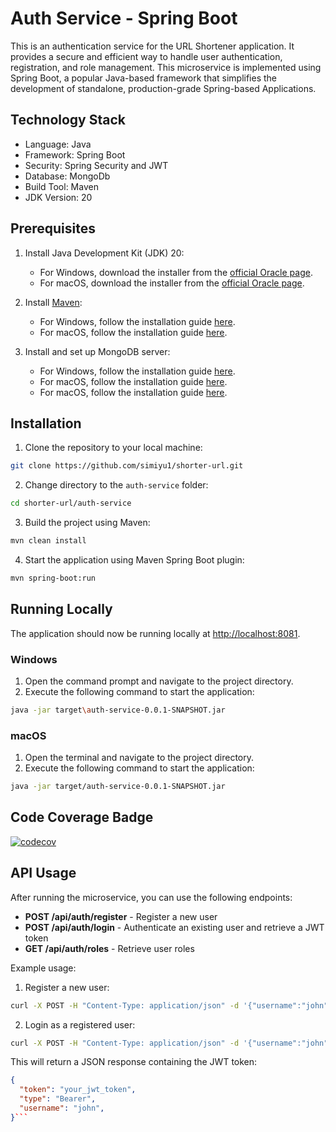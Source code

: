 # Auth Service - Spring Boot

This is an authentication service for the URL Shortener application. It provides a secure and efficient way to handle user authentication, registration, and role management. This microservice is implemented using Spring Boot, a popular Java-based framework that simplifies the development of standalone, production-grade Spring-based Applications.

## Technology Stack

- Language: Java
- Framework: Spring Boot
- Security: Spring Security and JWT
- Database: MongoDb
- Build Tool: Maven
- JDK Version: 20

## Prerequisites

1. Install Java Development Kit (JDK) 20:
    - For Windows, download the installer from the [official Oracle page](https://www.oracle.com/java/technologies/javase-jdk20-downloads.html).
    - For macOS, download the installer from the [official Oracle page](https://www.oracle.com/java/technologies/javase-jdk20-downloads.html).

2. Install [Maven](https://maven.apache.org/download.cgi):
    - For Windows, follow the installation guide [here](https://maven.apache.org/guides/getting-started/windows-prerequisites.html).
    - For macOS, follow the installation guide [here](https://maven.apache.org/install.html).

3. Install and set up MongoDB server:
    - For Windows, follow the installation guide [here](https://www.mongodb.com/docs/manual/tutorial/install-mongodb-on-windows/l).
    - For macOS, follow the installation guide [here](https://www.mongodb.com/docs/manual/tutorial/install-mongodb-on-os-x/).
    - For macOS, follow the installation guide [here](https://www.mongodb.com/docs/manual/administration/install-on-linux/).

## Installation

1. Clone the repository to your local machine:

```sh
git clone https://github.com/simiyu1/shorter-url.git
```

2. Change directory to the `auth-service` folder:

```sh
cd shorter-url/auth-service
```

3. Build the project using Maven:

```sh
mvn clean install
```

4. Start the application using Maven Spring Boot plugin:

```sh
mvn spring-boot:run
```

## Running Locally

The application should now be running locally at [http://localhost:8081](http://localhost:8081).

### Windows

1. Open the command prompt and navigate to the project directory.
2. Execute the following command to start the application:

```sh
java -jar target\auth-service-0.0.1-SNAPSHOT.jar
```

### macOS

1. Open the terminal and navigate to the project directory.
2. Execute the following command to start the application:

```sh
java -jar target/auth-service-0.0.1-SNAPSHOT.jar
```


## Code Coverage Badge

[![codecov](https://codecov.io/gh/simiyu1/shorter-url//graph/badge.svg?token=7494d7f0-1307-4b62-996b-c1b663b0a1ac)](https://codecov.io/gh/simiyu1/shorter-url/)

## API Usage

After running the microservice, you can use the following endpoints:

- **POST /api/auth/register** - Register a new user
- **POST /api/auth/login** - Authenticate an existing user and retrieve a JWT token
- **GET /api/auth/roles** - Retrieve user roles

Example usage:

1. Register a new user:

```sh
curl -X POST -H "Content-Type: application/json" -d '{"username":"john","email":"john@example.com", "password":"your_password"}' http://localhost:8081/api/auth/register
```

2. Login as a registered user:

```sh
curl -X POST -H "Content-Type: application/json" -d '{"username":"john","password":"your_password"}' http://localhost:8081/api/auth/login
```

This will return a JSON response containing the JWT token:

```json
{
  "token": "your_jwt_token",
  "type": "Bearer",
  "username": "john",
}```

